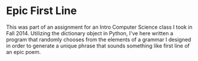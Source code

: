 # Epic First Line
 
This was part of an assignment for an Intro Computer Science class I took in Fall 2014. Utilizing the dictionary object in Python, I've here written a program that randomly chooses from the elements of a grammar I designed in order to generate a unique phrase that sounds something like first line of an epic poem.
